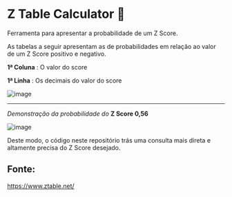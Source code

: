 # Z Table Calculator 🧮

Ferramenta para apresentar a probabilidade de um Z Score.

As tabelas a seguir apresentam as de probabilidades em relação ao valor de um Z Score positivo e negativo.

**1ª Coluna** : O valor do score

**1ª Linha** : Os decimais do valor do score

![image](https://github.com/user-attachments/assets/a1a240d4-2083-4988-b6a6-3f86a6cd4385)

--------------------

*Demonstração da probabilidade do* **Z Score 0,56**

![image](https://github.com/user-attachments/assets/b6676318-2ddc-488a-8f47-0332d57d57a4)

Deste modo, o código neste repositório trás uma consulta mais direta e altamente precisa do Z Score desejado.


## Fonte:

https://www.ztable.net/
